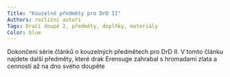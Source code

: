 ```yaml
---
Title: "Kouzelné předměty pro DrD II"
Authors: rozliční autoři
Tags: Dračí doupě 2, předměty, doplňky, materiály
Color: blue
---
```

Dokončení série článků o kouzelných předmětech pro DrD II. V tomto článku najdete další předměty, které drak Erensuge zahrabal s hromadami zlata a cenností až na dno svého doupěte
